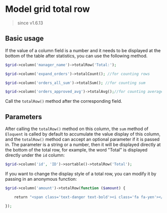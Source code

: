 # Model grid total row

> since v1.6.13

## Basic usage

If the value of a column field is a number and it needs to be displayed at the bottom of the table after statistics, you can use the following method.

```php
$grid->column('manager_name')->totalRow('Total:');

$grid->column('expand_orders')->totalCount(); //for counting rows

$grid->column('orders_all_sum')->totalSum(); //for counting sum

$grid->column('orders_approved_avg')->totalAvg();//for counting average
```

Call the `totalRow()` method after the corresponding field.

## Parameters

After calling the `totalRow()` method on this column, the `sum` method of `Eloquent` is called by default to accumulate the value display of this column, and the `totalRow()` method can accept an optional parameter if it is passed in. The parameter is a string or a number, then it will be displayed directly at the bottom of the total row, for example, the word "Total" is displayed directly under the `id` column:

```php
$grid->column('id', 'ID')->sortable()->totalRow('Total');
```

If you want to change the display style of a total row, you can modify it by passing in an anonymous function:

```php
$grid->column('amount')->totalRow(function ($amount) {

    return "<span class='text-danger text-bold'><i class='fa fa-yen'></i> {$amount} </span>"

});
```
